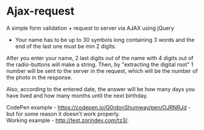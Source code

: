 # Ajax-request
A simple form validation + request to server via AJAX using jQuery

- Your name has to be up to 30 symbols long containing 3 words and the end of the last one must be min 2 digits.

After you enter your name, 2 last digits out of the name with 4 digits out of the radio-buttons will make a string. Then, by "extracting the digital root" 1 number will be sent to the server in the request, which will be the number of the photo in the response.

Also, according to the entered date, the answer will be how many days you have lived and how many months until the next birthday.

CodePen example - https://codepen.io/G0rdonShumway/pen/OJRNRJd - but for some reason it doesn't work properly.<br>
Working example - http://test.zorindev.com/tz3/.
